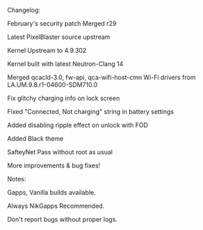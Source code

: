 Changelog:

February's security patch Merged r29

Latest PixelBlaster source upstream

Kernel Upstream to 4.9.302

Kernel built with latest Neutron-Clang 14

Merged qcacld-3.0, fw-api, qca-wifi-host-cmn Wi-Fi drivers from LA.UM.9.8.r1-04600-SDM710.0

Fix glitchy charging info on lock screen

Fixed "Connected, Not charging" string in battery settings

Added disabling ripple effect on unlock with FOD

Added Black theme

SafteyNet Pass without root as usual

More improvements & bug fixes!

 Notes:

 Gapps, Vanilla builds available.

 Always NikGapps Recommended.

 Don't report bugs without proper logs.






